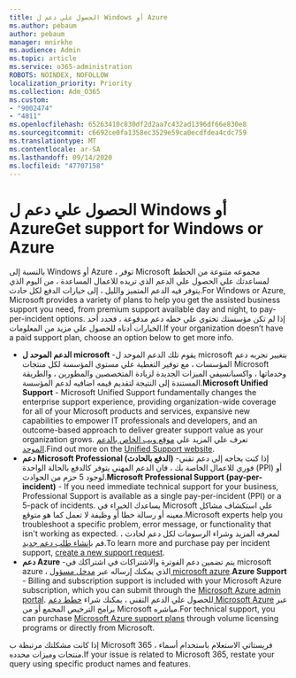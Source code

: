 ```yaml
---
title: الحصول علي دعم ل Windows أو Azure
ms.author: pebaum
author: pebaum
manager: mnirkhe
ms.audience: Admin
ms.topic: article
ms.service: o365-administration
ROBOTS: NOINDEX, NOFOLLOW
localization_priority: Priority
ms.collection: Adm_O365
ms.custom:
- "9002474"
- "4811"
ms.openlocfilehash: 65263410c830df2d2aa7c432ad1396df66e830e8
ms.sourcegitcommit: c6692ce0fa1358ec3529e59ca0ecdfdea4cdc759
ms.translationtype: MT
ms.contentlocale: ar-SA
ms.lasthandoff: 09/14/2020
ms.locfileid: "47707158"
---
```

# <a name="get-support-for-windows-or-azure"></a><span data-ttu-id="20462-102">الحصول علي دعم ل Windows أو Azure</span><span class="sxs-lookup"><span data-stu-id="20462-102">Get support for Windows or Azure</span></span>

<span data-ttu-id="20462-103">بالنسبة إلى Windows أو Azure ، توفر Microsoft مجموعه متنوعة من الخطط لمساعدتك علي الحصول علي الدعم الذي تريده للاعمال المساعدة ، من اليوم الذي يتوفر فيه الدعم المتميز والليل ، إلى خيارات الدفع لكل حادث.</span><span class="sxs-lookup"><span data-stu-id="20462-103">For Windows or Azure, Microsoft provides a variety of plans to help you get the assisted business support you need, from premium support available day and night, to pay-per-incident options.</span></span> <span data-ttu-id="20462-104">إذا لم تكن مؤسستك تحتوي علي خطه دعم مدفوعة ، فحدد أحد الخيارات أدناه للحصول علي مزيد من المعلومات.</span><span class="sxs-lookup"><span data-stu-id="20462-104">If your organization doesn’t have a paid support plan, choose an option below to get more info.</span></span>

- <span data-ttu-id="20462-105">**الدعم الموحد ل microsoft** -يقوم تلك الدعم الموحد ل microsoft بتغيير تجربه دعم المؤسسات ، مع توفير التغطية علي مستوي المؤسسة لكل منتجات Microsoft وخدماتها ، واكسبانسيفي الميزات الجديدة لزيادة المتخصصين والمطورين ، والطريقة المستندة إلى النتيجة لتقديم قيمه اضافيه لدعم المؤسسة.</span><span class="sxs-lookup"><span data-stu-id="20462-105">**Microsoft Unified Support** - Microsoft Unified Support fundamentally changes the enterprise support experience, providing organization-wide coverage for all of your Microsoft products and services, expansive new capabilities to empower IT professionals and developers, and an outcome-based approach to deliver greater support value as your organization grows.</span></span> <span data-ttu-id="20462-106">تعرف علي المزيد علي [موقع ويب الخاص بالدعم الموحد](https://aka.ms/unified-support).</span><span class="sxs-lookup"><span data-stu-id="20462-106">Find out more on the [Unified Support website](https://aka.ms/unified-support).</span></span>
- <span data-ttu-id="20462-107">**دعم Microsoft Professional (الدفع بالحادث)** -إذا كنت بحاجه إلى دعم تقني فوري للاعمال الخاصة بك ، فان الدعم المهني يتوفر كالدفع بالحالة الواحدة (PPI) أو لوجود 5 حزم من الحوادث.</span><span class="sxs-lookup"><span data-stu-id="20462-107">**Microsoft Professional Support (pay-per-incident)** - If you need immediate technical support for your business, Professional Support is available as a single pay-per-incident (PPI) or a 5-pack of incidents.</span></span> <span data-ttu-id="20462-108">يساعدك الخبراء في Microsoft علي استكشاف مشاكل معينه أو رسالة خطا أو وظيفة لا تعمل كما هو متوقع.</span><span class="sxs-lookup"><span data-stu-id="20462-108">Microsoft experts help you troubleshoot a specific problem, error message, or functionality that isn't working as expected.</span></span> <span data-ttu-id="20462-109">لمعرفه المزيد وشراء الرسومات لكل دعم لحادث ، قم [بإنشاء طلب دعم جديد](https://support.microsoft.com/supportforbusiness/productselection).</span><span class="sxs-lookup"><span data-stu-id="20462-109">To learn more and purchase pay per incident support, [create a new support request](https://support.microsoft.com/supportforbusiness/productselection).</span></span>
- <span data-ttu-id="20462-110">**دعم Azure** -يتم تضمين دعم الفوترة والاشتراكات في اشتراكك في microsoft azure ، الذي يمكنك إرساله عبر [مدخل مسؤول microsoft azure](https://portal.azure.com/).</span><span class="sxs-lookup"><span data-stu-id="20462-110">**Azure Support** - Billing and subscription support is included with your Microsoft Azure subscription, which you can submit through the [Microsoft Azure admin portal](https://portal.azure.com/).</span></span> <span data-ttu-id="20462-111">للحصول علي الدعم التقني ، يمكنك شراء [خطط دعم Microsoft Azure](https://azure.microsoft.com/support/plans/) عبر برامج الترخيص المجمع أو من Microsoft مباشره.</span><span class="sxs-lookup"><span data-stu-id="20462-111">For technical support, you can purchase [Microsoft Azure support plans](https://azure.microsoft.com/support/plans/) through volume licensing programs or directly from Microsoft.</span></span>

<span data-ttu-id="20462-112">إذا كانت مشكلتك مرتبطة ب Microsoft 365 ، فريستاتي الاستعلام باستخدام أسماء منتجات وميزات محدده.</span><span class="sxs-lookup"><span data-stu-id="20462-112">If your issue is related to Microsoft 365, restate your query using specific product names and features.</span></span>
